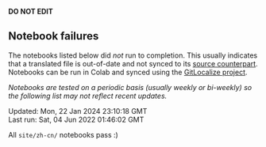 __DO NOT EDIT__

## Notebook failures

The notebooks listed below did *not* run to completion. This usually indicates
that a translated file is out-of-date and not synced to its
[source counterpart](../en-snapshot/). Notebooks can be run in Colab and synced
using the [GitLocalize project](https://gitlocalize.com/tensorflow/docs-l10n).

*Notebooks are tested on a periodic basis (usually weekly or bi-weekly) so the
following list may not reflect recent updates.*

Updated: Mon, 22 Jan 2024 23:10:18 GMT<br/>
Last run: Sat, 04 Jun 2022 01:46:02 GMT

All <code>site/zh-cn/</code> notebooks pass :)

